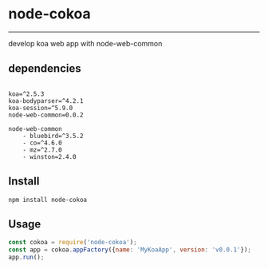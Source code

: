 # node-cokoa
---
develop koa web app with node-web-common

## dependencies
```

koa=^2.5.3
koa-bodyparser=^4.2.1
koa-session=^5.9.0
node-web-common=0.0.2

node-web-common
    - bluebird=^3.5.2
    - co=^4.6.0
    - mz=^2.7.0
    - winston=2.4.0

```

## Install
```shell
npm install node-cokoa
```

## Usage
```js
const cokoa = require('node-cokoa');
const app = cokoa.appFactory({name: 'MyKoaApp', version: 'v0.0.1'});
app.run();
```